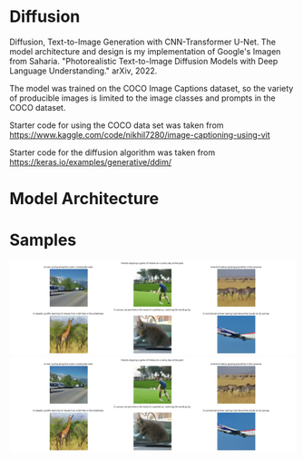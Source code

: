 # Diffusion
Diffusion, Text-to-Image Generation with CNN-Transformer U-Net. The model architecture and design is my implementation of Google's Imagen from Saharia. "Photorealistic Text-to-Image Diffusion Models with Deep Language Understanding." arXiv, 2022.

The model was trained on the COCO Image Captions dataset, so the variety of producible images is limited to the image classes and prompts in the COCO dataset.

Starter code for using the COCO data set was taken from https://www.kaggle.com/code/nikhil7280/image-captioning-using-vit

Starter code for the diffusion algorithm was taken from https://keras.io/examples/generative/ddim/


# Model Architecture



# Samples

![Generated Samples 64px 1](./figures/gen_images64.jpg)
![Generated Samples 256px 1](./figures/gen_images256.jpg)
